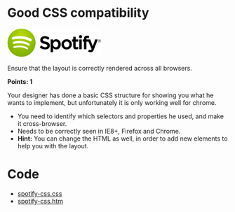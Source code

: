 # Good CSS compatibility

![Spotify Logo](../resources/spotify-logo.png)

Ensure that the layout is correctly rendered across all browsers.

**Points: 1**

Your designer has done a basic CSS structure for showing you what he wants to implement, but
unfortunately it is only working well for chrome.

- You need to identify which selectors and properties he used, and make it cross-browser.
- Needs to be correctly seen in IE8+, Firefox and Chrome.
- **Hint:** You can change the HTML as well, in order to add new elements to help you with the layout.

# Code

- [spotify-css.css](./spotify-css.css)
- [spotify-css.htm](./spotify-css.htm)
